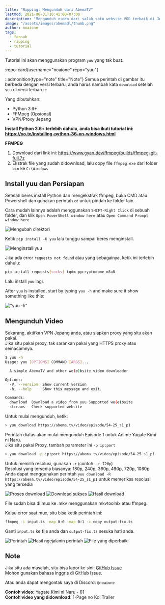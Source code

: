 ```yaml
---
title: "Ripping: Mengunduh dari AbemaTV"
lastmod: 2021-06-31T10:41:00+07:00
description: "Mengunduh video dari salah satu website VOD terbaik di Jepang!"
image: "/assets/images/abemadl/thumb.png"
author: noaione
tags:
  - fansub
  - ripping
  - tutorial
---
```


Tutorial ini akan menggunakan program `yuu` yang tak buat.

<!--more-->

:repo-card{username="noaione" repo="yuu"}

::admonition{type="note" title="Note"}
Semua perintah di gambar itu berbeda dengan versi terbaru, anda harus nambah kata `download`
setelah `yuu` di versi terbaru
::

Yang dibutuhkan:

- Python 3.6+
- FFMpeg (Opsional)
- VPN/Proxy Jepang

**Install Python 3.6+ terlebih dahulu, anda bisa ikuti tutorial ini: https://xo.tc/installing-python-36-on-windows.html**

**FFMPEG**

1. Download dari link ini: https://www.gyan.dev/ffmpeg/builds/ffmpeg-git-full.7z
2. Ekstrak file yang sudah didownload, lalu copy file `ffmpeg.exe` dari folder `bin` ke `C:\Windows`

## Install yuu dan Persiapan

Setelah beres install Python dan mengekstrak ffmpeg, buka CMD atau Powershell dan gunakan perintah `cd` untuk pindah ke folder lain.

Cara mudah lainnya adalah menggunakan `SHIFT-Right Click` di sebuah folder, dan klik `Open PowerShell window here` atau `Open Command Prompt window here`

![Mengubah direktori](/assets/images/abemadl/01.png)

Ketik `pip install -U yuu` lalu tunggu sampai beres menginstall.

![Menginstall yuu](/assets/images/abemadl/02.png)

Jika ada error `requests not found` atau yang sebagainya, ketik ini terlebih dahulu:

```bash
pip install requests[socks] tqdm pycryptodome m3u8
```

Lalu install `yuu` lagi.

After `yuu` is installed, start by typing `yuu -h` and make sure it show something like this:

!["yuu -h"](/assets/images/abemadl/03.png)

## Mengunduh Video

Sekarang, aktifkan VPN Jepang anda, atau siapkan proxy yang situ akan pakai.<br />
Jika situ pakai proxy, tak sarankan pakai yang HTTPS proxy atau semacamnya.

```bash
$ yuu -h
Usage: yuu [OPTIONS] COMMAND [ARGS]...

  A simple AbemaTV and other we(e)bsite video downloader

Options:
  -V, --version  Show current version
  -h, --help     Show this message and exit.

Commands:
  download  Download a video from yuu Supported we(e)bsite
  streams   Check supported website
```

Untuk mulai mengunduh, ketik:

```bash
> yuu download https://abema.tv/video/episode/54-25_s1_p1
```

Perintah diatas akan mulai mengunduh Episode 1 untuk Anime Yagate Kimi ni Naru.<br />
Jika situ pakai Proxy, tambah parameter ini `-p ip:port`

```bash
> yuu download -p ip:port https://abema.tv/video/episode/54-25_s1_p1
```

Untuk memilih resolusi, gunakan `-r` (contoh: `-r 720p`)<br />
Resolusi yang tersedia biasanya: 180p, 240p, 360p, 480p, 720p, 1080p<br />
Anda dapat menggunakan perintah `yuu download -R https://abema.tv/video/episode/54-25_s1_p1` untuk memeriksa resolusi yang tersedia

![Proses download](/assets/images/abemadl/04a.png)
![Download sukses](/assets/images/abemadl/04b.png)
![Hasil download](/assets/images/abemadl/04c.png)

File sudah bisa di mux ke .mkv menggunakan mkvtoolnix atau ffmpeg.

Kalau error saat mux, situ bisa ketik perintah ini:

```bash
ffmpeg -i input.ts -map 0:0 -map 0:1 -c copy output-fix.ts
```

Ganti `input.ts` ke file anda dan `output-fix.ts` sesuka hati anda.

![Perintah](/assets/images/abemadl/05a.png)
![Hasil ngejalanin perintah](/assets/images/abemadl/05b.png)
![File yang diperbaiki](/assets/images/abemadl/05c.png)

## Note

Jika situ ada masalah, situ bisa lapor ke sini: [GitHub Issue](https://github.com/noaione/yuu/issues)<br />
Mohon gunakan bahasa inggris di GitHub Issue.

Atau anda dapat mengontak saya di Discord: `@noaione`

**Contoh video**: Yagate Kimi ni Naru - 01<br />
**Contoh video yang didownload**: 1-Page no Koi Trailer


